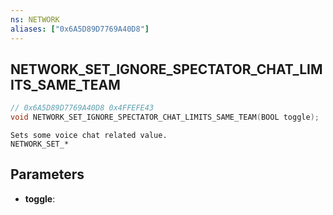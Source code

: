 ```yaml
---
ns: NETWORK
aliases: ["0x6A5D89D7769A40D8"]
---
```

## NETWORK_SET_IGNORE_SPECTATOR_CHAT_LIMITS_SAME_TEAM

```c
// 0x6A5D89D7769A40D8 0x4FFEFE43
void NETWORK_SET_IGNORE_SPECTATOR_CHAT_LIMITS_SAME_TEAM(BOOL toggle);
```

```
Sets some voice chat related value.
NETWORK_SET_*
```

## Parameters
* **toggle**: 

